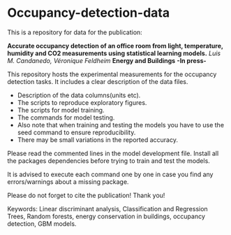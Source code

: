 # Occupancy-detection-data

This is a repository for data for the publication:

**Accurate occupancy detection of an office room from light, temperature, humidity and CO2 measurements using statistical learning models.** 
  *Luis M. Candanedo, Véronique Feldheim* **Energy and Buildings** **-In press-**
  
This repository hosts the experimental measurements for the occupancy detection tasks.
It includes a clear description of the data files.

* Description of the data columns(units etc).
* The scripts to reproduce exploratory figures.
* The scripts for model training.
* The commands for model testing.
* Also note that when training  and testing the models you have to use the seed command to ensure reproducibility. 
* There may be small variations in the reported accuracy.


Please read the commented lines in the model development file. Install all the packages dependencies before trying to train and test the models.

It is advised to execute each command one by one in case you find any errors/warnings about a missing package. 

Please do not forget to cite the publication! Thank you!

Keywords: Linear discriminant analysis, Classification and Regression Trees, Random forests, energy conservation in buildings, occupancy detection,  GBM models. 


